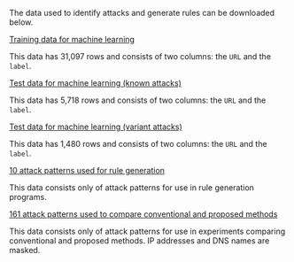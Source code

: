 The data used to identify attacks and generate rules can be downloaded below.

[Training data for machine learning](https://github.com/yuudai-g/yuudai-g.github.io/raw/main/learning.csv)

This data has 31,097 rows and consists of two columns: the `URL` and the `label`.

[Test data for machine learning (known attacks)](https://github.com/yuudai-g/yuudai-g.github.io/raw/main/testing_known.csv)

This data has 5,718 rows and consists of two columns: the `URL` and the `label`.

[Test data for machine learning (variant attacks)](https://github.com/yuudai-g/yuudai-g.github.io/raw/main/testing_variants.csv)

This data has 1,480 rows and consists of two columns: the `URL` and the `label`.

[10 attack patterns used for rule generation](https://github.com/yuudai-g/yuudai-g.github.io/raw/main/patterns_generation.txt)

This data consists only of attack patterns for use in rule generation programs.

[161 attack patterns used to compare conventional and proposed methods](https://github.com/yuudai-g/yuudai-g.github.io/raw/main/patterns.txt)

This data consists only of attack patterns for use in experiments comparing conventional and proposed methods. IP addresses and DNS names are masked.
